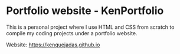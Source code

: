 # Portfolio website - KenPortfolio
This is a personal project where I use HTML and CSS from scratch to compile my coding projects under a portfolio website. 

Website: https://kenquejadas.github.io
